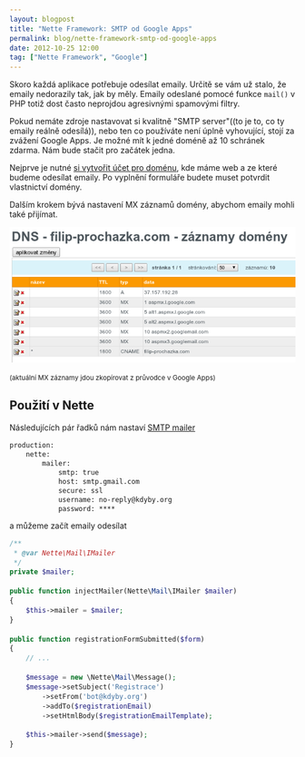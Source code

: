 ```yaml
---
layout: blogpost
title: "Nette Framework: SMTP od Google Apps"
permalink: blog/nette-framework-smtp-od-google-apps
date: 2012-10-25 12:00
tag: ["Nette Framework", "Google"]
---
```


Skoro každá aplikace potřebuje odesílat emaily. Určitě se vám už stalo, že emaily nedorazily tak, jak by měly. Emaily odeslané pomocé funkce `mail()` v PHP totiž dost často neprojdou agresivnými spamovými filtry.

Pokud nemáte zdroje nastavovat si kvalitně "SMTP server"((to je to, co ty emaily reálně odesílá)), nebo ten co používáte není úplně vyhovující, stojí za zvážení Google Apps. Je možné mít k jedné doméně až 10 schránek zdarma. Nám bude stačit pro začátek jedna.

Nejprve je nutné [si vytvořit účet pro doménu](https://www.google.com/a/cpanel/standard/new?hl=cs), kde máme web a ze které budeme odesílat emaily. Po vyplnění formuláře budete muset potvrdit vlastnictví domény.

Dalším krokem bývá nastavení MX záznamů domény, abychom emaily mohli také přijímat.

![google-apps-mx](/content/google-apps-mx.png)

<small>(aktuální MX záznamy jdou zkopírovat z průvodce v Google Apps)</small>


## Použití v Nette

Následujících pár řadků nám nastaví [SMTP mailer](http://api.nette.org/2.0/Nette.Mail.SmtpMailer.html)

~~~ neon
production:
    nette:
        mailer:
            smtp: true
            host: smtp.gmail.com
            secure: ssl
            username: no-reply@kdyby.org
            password: ****
~~~

a můžeme začít emaily odesílat

~~~ php
/**
 * @var Nette\Mail\IMailer
 */
private $mailer;

public function injectMailer(Nette\Mail\IMailer $mailer)
{
    $this->mailer = $mailer;
}

public function registrationFormSubmitted($form)
{
    // ...

    $message = new \Nette\Mail\Message();
    $message->setSubject('Registrace')
        ->setFrom('bot@kdyby.org')
        ->addTo($registrationEmail)
        ->setHtmlBody($registrationEmailTemplate);

    $this->mailer->send($message);
}
~~~
